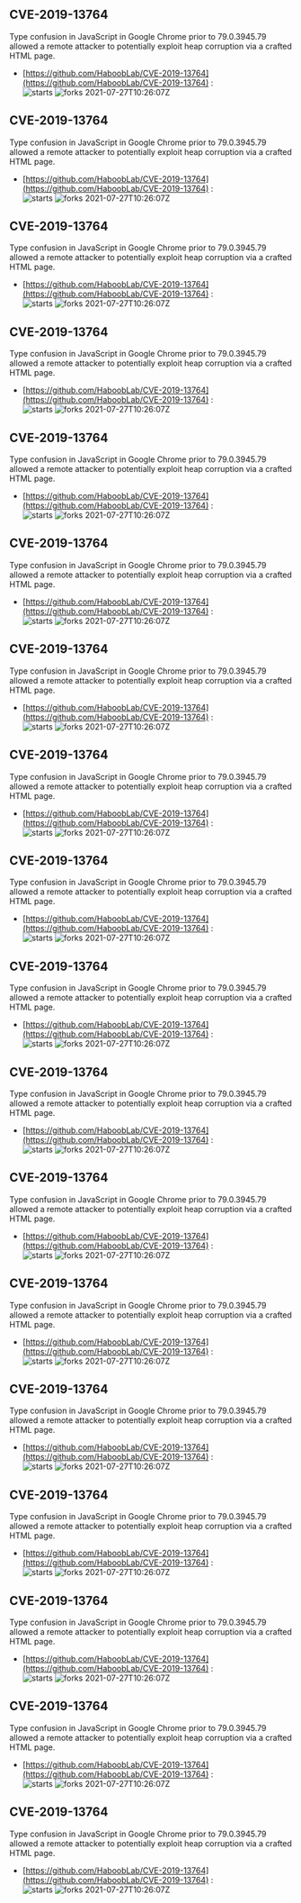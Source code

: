 ## CVE-2019-13764
 Type confusion in JavaScript in Google Chrome prior to 79.0.3945.79 allowed a remote attacker to potentially exploit heap corruption via a crafted HTML page.

- [https://github.com/HaboobLab/CVE-2019-13764](https://github.com/HaboobLab/CVE-2019-13764) :  
![starts](https://img.shields.io/github/stars/HaboobLab/CVE-2019-13764.svg) 
![forks](https://img.shields.io/github/forks/HaboobLab/CVE-2019-13764.svg) 
2021-07-27T10:26:07Z

## CVE-2019-13764
 Type confusion in JavaScript in Google Chrome prior to 79.0.3945.79 allowed a remote attacker to potentially exploit heap corruption via a crafted HTML page.

- [https://github.com/HaboobLab/CVE-2019-13764](https://github.com/HaboobLab/CVE-2019-13764) :  
![starts](https://img.shields.io/github/stars/HaboobLab/CVE-2019-13764.svg) 
![forks](https://img.shields.io/github/forks/HaboobLab/CVE-2019-13764.svg) 
2021-07-27T10:26:07Z

## CVE-2019-13764
 Type confusion in JavaScript in Google Chrome prior to 79.0.3945.79 allowed a remote attacker to potentially exploit heap corruption via a crafted HTML page.

- [https://github.com/HaboobLab/CVE-2019-13764](https://github.com/HaboobLab/CVE-2019-13764) :  
![starts](https://img.shields.io/github/stars/HaboobLab/CVE-2019-13764.svg) 
![forks](https://img.shields.io/github/forks/HaboobLab/CVE-2019-13764.svg) 
2021-07-27T10:26:07Z

## CVE-2019-13764
 Type confusion in JavaScript in Google Chrome prior to 79.0.3945.79 allowed a remote attacker to potentially exploit heap corruption via a crafted HTML page.

- [https://github.com/HaboobLab/CVE-2019-13764](https://github.com/HaboobLab/CVE-2019-13764) :  
![starts](https://img.shields.io/github/stars/HaboobLab/CVE-2019-13764.svg) 
![forks](https://img.shields.io/github/forks/HaboobLab/CVE-2019-13764.svg) 
2021-07-27T10:26:07Z

## CVE-2019-13764
 Type confusion in JavaScript in Google Chrome prior to 79.0.3945.79 allowed a remote attacker to potentially exploit heap corruption via a crafted HTML page.

- [https://github.com/HaboobLab/CVE-2019-13764](https://github.com/HaboobLab/CVE-2019-13764) :  
![starts](https://img.shields.io/github/stars/HaboobLab/CVE-2019-13764.svg) 
![forks](https://img.shields.io/github/forks/HaboobLab/CVE-2019-13764.svg) 
2021-07-27T10:26:07Z

## CVE-2019-13764
 Type confusion in JavaScript in Google Chrome prior to 79.0.3945.79 allowed a remote attacker to potentially exploit heap corruption via a crafted HTML page.

- [https://github.com/HaboobLab/CVE-2019-13764](https://github.com/HaboobLab/CVE-2019-13764) :  
![starts](https://img.shields.io/github/stars/HaboobLab/CVE-2019-13764.svg) 
![forks](https://img.shields.io/github/forks/HaboobLab/CVE-2019-13764.svg) 
2021-07-27T10:26:07Z

## CVE-2019-13764
 Type confusion in JavaScript in Google Chrome prior to 79.0.3945.79 allowed a remote attacker to potentially exploit heap corruption via a crafted HTML page.

- [https://github.com/HaboobLab/CVE-2019-13764](https://github.com/HaboobLab/CVE-2019-13764) :  
![starts](https://img.shields.io/github/stars/HaboobLab/CVE-2019-13764.svg) 
![forks](https://img.shields.io/github/forks/HaboobLab/CVE-2019-13764.svg) 
2021-07-27T10:26:07Z

## CVE-2019-13764
 Type confusion in JavaScript in Google Chrome prior to 79.0.3945.79 allowed a remote attacker to potentially exploit heap corruption via a crafted HTML page.

- [https://github.com/HaboobLab/CVE-2019-13764](https://github.com/HaboobLab/CVE-2019-13764) :  
![starts](https://img.shields.io/github/stars/HaboobLab/CVE-2019-13764.svg) 
![forks](https://img.shields.io/github/forks/HaboobLab/CVE-2019-13764.svg) 
2021-07-27T10:26:07Z

## CVE-2019-13764
 Type confusion in JavaScript in Google Chrome prior to 79.0.3945.79 allowed a remote attacker to potentially exploit heap corruption via a crafted HTML page.

- [https://github.com/HaboobLab/CVE-2019-13764](https://github.com/HaboobLab/CVE-2019-13764) :  
![starts](https://img.shields.io/github/stars/HaboobLab/CVE-2019-13764.svg) 
![forks](https://img.shields.io/github/forks/HaboobLab/CVE-2019-13764.svg) 
2021-07-27T10:26:07Z

## CVE-2019-13764
 Type confusion in JavaScript in Google Chrome prior to 79.0.3945.79 allowed a remote attacker to potentially exploit heap corruption via a crafted HTML page.

- [https://github.com/HaboobLab/CVE-2019-13764](https://github.com/HaboobLab/CVE-2019-13764) :  
![starts](https://img.shields.io/github/stars/HaboobLab/CVE-2019-13764.svg) 
![forks](https://img.shields.io/github/forks/HaboobLab/CVE-2019-13764.svg) 
2021-07-27T10:26:07Z

## CVE-2019-13764
 Type confusion in JavaScript in Google Chrome prior to 79.0.3945.79 allowed a remote attacker to potentially exploit heap corruption via a crafted HTML page.

- [https://github.com/HaboobLab/CVE-2019-13764](https://github.com/HaboobLab/CVE-2019-13764) :  
![starts](https://img.shields.io/github/stars/HaboobLab/CVE-2019-13764.svg) 
![forks](https://img.shields.io/github/forks/HaboobLab/CVE-2019-13764.svg) 
2021-07-27T10:26:07Z

## CVE-2019-13764
 Type confusion in JavaScript in Google Chrome prior to 79.0.3945.79 allowed a remote attacker to potentially exploit heap corruption via a crafted HTML page.

- [https://github.com/HaboobLab/CVE-2019-13764](https://github.com/HaboobLab/CVE-2019-13764) :  
![starts](https://img.shields.io/github/stars/HaboobLab/CVE-2019-13764.svg) 
![forks](https://img.shields.io/github/forks/HaboobLab/CVE-2019-13764.svg) 
2021-07-27T10:26:07Z

## CVE-2019-13764
 Type confusion in JavaScript in Google Chrome prior to 79.0.3945.79 allowed a remote attacker to potentially exploit heap corruption via a crafted HTML page.

- [https://github.com/HaboobLab/CVE-2019-13764](https://github.com/HaboobLab/CVE-2019-13764) :  
![starts](https://img.shields.io/github/stars/HaboobLab/CVE-2019-13764.svg) 
![forks](https://img.shields.io/github/forks/HaboobLab/CVE-2019-13764.svg) 
2021-07-27T10:26:07Z

## CVE-2019-13764
 Type confusion in JavaScript in Google Chrome prior to 79.0.3945.79 allowed a remote attacker to potentially exploit heap corruption via a crafted HTML page.

- [https://github.com/HaboobLab/CVE-2019-13764](https://github.com/HaboobLab/CVE-2019-13764) :  
![starts](https://img.shields.io/github/stars/HaboobLab/CVE-2019-13764.svg) 
![forks](https://img.shields.io/github/forks/HaboobLab/CVE-2019-13764.svg) 
2021-07-27T10:26:07Z

## CVE-2019-13764
 Type confusion in JavaScript in Google Chrome prior to 79.0.3945.79 allowed a remote attacker to potentially exploit heap corruption via a crafted HTML page.

- [https://github.com/HaboobLab/CVE-2019-13764](https://github.com/HaboobLab/CVE-2019-13764) :  
![starts](https://img.shields.io/github/stars/HaboobLab/CVE-2019-13764.svg) 
![forks](https://img.shields.io/github/forks/HaboobLab/CVE-2019-13764.svg) 
2021-07-27T10:26:07Z

## CVE-2019-13764
 Type confusion in JavaScript in Google Chrome prior to 79.0.3945.79 allowed a remote attacker to potentially exploit heap corruption via a crafted HTML page.

- [https://github.com/HaboobLab/CVE-2019-13764](https://github.com/HaboobLab/CVE-2019-13764) :  
![starts](https://img.shields.io/github/stars/HaboobLab/CVE-2019-13764.svg) 
![forks](https://img.shields.io/github/forks/HaboobLab/CVE-2019-13764.svg) 
2021-07-27T10:26:07Z

## CVE-2019-13764
 Type confusion in JavaScript in Google Chrome prior to 79.0.3945.79 allowed a remote attacker to potentially exploit heap corruption via a crafted HTML page.

- [https://github.com/HaboobLab/CVE-2019-13764](https://github.com/HaboobLab/CVE-2019-13764) :  
![starts](https://img.shields.io/github/stars/HaboobLab/CVE-2019-13764.svg) 
![forks](https://img.shields.io/github/forks/HaboobLab/CVE-2019-13764.svg) 
2021-07-27T10:26:07Z

## CVE-2019-13764
 Type confusion in JavaScript in Google Chrome prior to 79.0.3945.79 allowed a remote attacker to potentially exploit heap corruption via a crafted HTML page.

- [https://github.com/HaboobLab/CVE-2019-13764](https://github.com/HaboobLab/CVE-2019-13764) :  
![starts](https://img.shields.io/github/stars/HaboobLab/CVE-2019-13764.svg) 
![forks](https://img.shields.io/github/forks/HaboobLab/CVE-2019-13764.svg) 
2021-07-27T10:26:07Z

